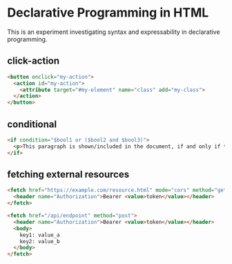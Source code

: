 # Declarative Programming in HTML
This is an experiment investigating syntax and expressability in declarative programming. 

## click-action
```html
<button onclick="my-action">
  <action id="my-action">
    <attribute target="#my-element" name="class" add="my-class">
  </action>
</button>
```

## conditional
```html
<if condition="$bool1 or ($bool2 and $bool3)">
  <p>This paragraph is shown/included in the document, if and only if the condition attribute evaluates to true.
</if>
```

## fetching external resources
```html
<fetch href="https://example.com/resource.html" mode="cors" method="get">
  <header name="Authorization">Bearer <value>token</value></header>
</fetch>
```

```html
<fetch href="/api/endpoint" method="post">
  <header name="Authorization">Bearer <value>token</value></header>
  <body>
    key1: value_a
    key2: value_b
  </body>
</fetch>
```

